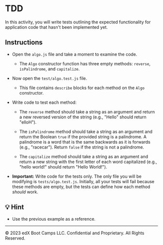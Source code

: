 # TDD

In this activity, you will write tests outlining the expected functionality for application code that hasn't been implemented yet.

## Instructions

* Open the `algo.js` file and take a moment to examine the code.
  
  * The `Algo` constructor function has three empty methods: `reverse`, `isPalindrome`, and `capitalize`.

* Now open the `test/algo.test.js` file.

  * This file contains `describe` blocks for each method on the `Algo` constructor.

* Write code to test each method:

  * The `reverse` method should take a string as an argument and return a new reversed version of the string (e.g., "Hello" should return "elloH").

  * The `isPalindrome` method should take a string as an argument and return the Boolean `true` if the provided string is a palindrome. A palindrome is a word that is the same backwards as it is forwards (e.g., "racecar"). Return `false` if the string is not a palindrome.

  * The `capitalize` method should take a string as an argument and return a new string with the first letter of each word capitalized (e.g., "hello world!" should return "Hello World!").

* **Important:** Write code for the tests only. The only file you will be modifying is `tests/algo.test.js`. Initially, all your tests will fail because these methods are empty, but the tests can define how each method _should_ work.

## 💡 Hint

* Use the previous example as a reference.

---

© 2023 edX Boot Camps LLC. Confidential and Proprietary. All Rights Reserved.
